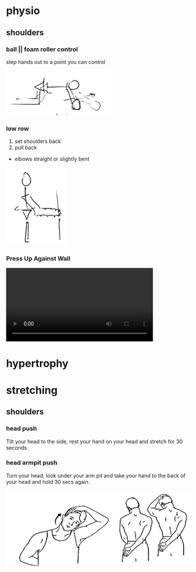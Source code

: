 # physio

## shoulders

### ball || foam roller control

step hands out to a point you can control

![](./shoulder2.png)

### low row

1. set shoulders back
2. pull back

* elbows straight or slightly bent

![](./shoulder3.png)

### Press Up Against Wall

<video width=400 controls="controls">
  <source type="video/mp4" src="https://res.cloudinary.com/rehabguru/video/upload/vc_auto,q_auto/exercisevideos/277675016.mp4?ngsw-bypass"></source>
</video>


# hypertrophy

# stretching

## shoulders

### head push

Tilt your head to the side, rest your hand on your head and stretch for 30 seconds.

### head armpit push

Turn your head, look under your arm pit and take your hand to the back of your head and hold 30 secs again.

![](./shoulder1.png)

